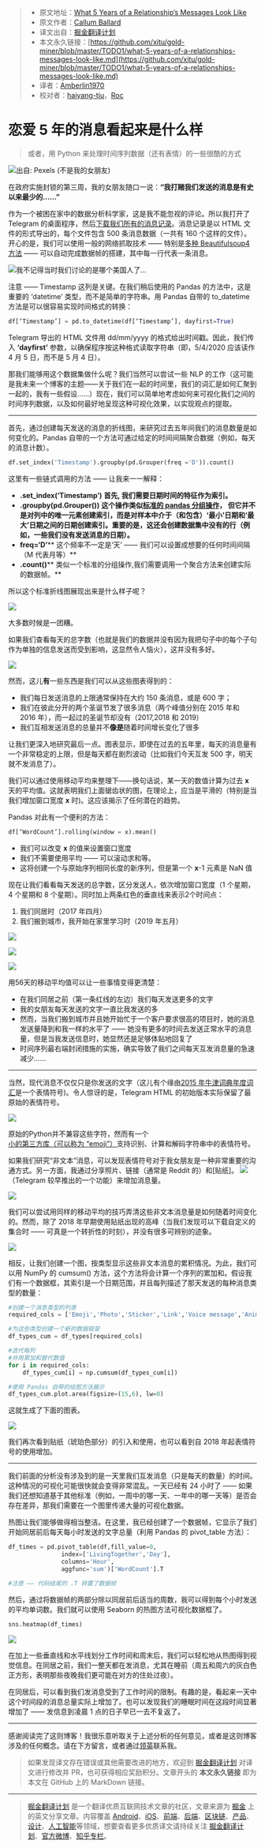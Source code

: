 > * 原文地址：[What 5 Years of a Relationship’s  Messages Look Like](https://towardsdatascience.com/what-5-years-of-a-relationships-messages-look-like-45921155e3f2)
> * 原文作者：[Callum Ballard](https://medium.com/@callumballard)
> * 译文出自：[掘金翻译计划](https://github.com/xitu/gold-miner)
> * 本文永久链接：[https://github.com/xitu/gold-miner/blob/master/TODO1/what-5-years-of-a-relationships-messages-look-like.md](https://github.com/xitu/gold-miner/blob/master/TODO1/what-5-years-of-a-relationships-messages-look-like.md)
> * 译者：[Amberlin1970](https://github.com/Amberlin1970)
> * 校对者：[haiyang-tju](https://github.com/haiyang-tju)，[Roc](https://github.com/QinRoc)

# 恋爱 5 年的消息看起来是什么样

> 或者，用 Python 来处理时间序列数据（还有表情）的一些很酷的方式

![出自: Pexels (不是我的女朋友)](https://cdn-images-1.medium.com/max/11232/1*_9_n9-CBegAclYiJEhndug.jpeg)

在政府实施封锁的第三周，我的女朋友随口一说：**“我打赌我们发送的消息是有史以来最少的……”**

作为一个被困在家中的数据分析科学家，这是我不能忽视的评论。所以我打开了 Telegram 的桌面程序，然后[下载我们所有的消息记录](https://telegram.org/blog/export-and-more)。消息记录是以 HTML 文件的形式导出的，每个文件包含 500 条消息数据（一共有 160 个这样的文件）。开心的是，我们可以使用一般的网络抓取技术 —— 特别是[多种 Beautifulsoup4 方法](https://towardsdatascience.com/soup-of-the-day-97d71e6c07ec) —— 可以自动完成数据帧的搭建，其中每一行代表一条消息。

![我不记得当时我们讨论的是哪个美国人了...](https://cdn-images-1.medium.com/max/2000/1*hMlh66eaIhTUbmRa2a_Hrg.png)

注意 —— Timestamp 这列是关键。在我们稍后使用的 Pandas 的方法中，这是重要的 ‘datetime’ 类型，而不是简单的字符串。用 Pandas 自带的 to_datetime 方法是可以很容易实现时间格式的转换：

```python
df[‘Timestamp’] = pd.to_datetime(df[‘Timestamp’], dayfirst=True)
```

Telegram 导出的 HTML 文件用 dd/mm/yyyy 的格式给出时间戳。因此，我们传入 **‘dayfirst’** 参数，以确保程序按这种格式读取字符串（即，5/4/2020 应该读作 4 月 5 日，而不是 5 月 4 日）。

那我们能够用这个数据集做什么呢？我们当然可以尝试一些 NLP 的工作（这可能是我未来一个博客的主题——关于我们在一起的时间里，我们的词汇是如何汇聚到一起的，我有一些假设……）现在，我们可以简单地考虑如何来可视化我们之间的时间序列数据，以及如何最好地呈现这种可视化效果，以实现观点的提取。

---

首先，通过创建每天发送的消息的折线图，来研究过去五年间我们的消息数量是如何变化的。Pandas 自带的一个方法可通过给定的时间间隔聚合数据（例如，每天的消息计数）。

```python
df.set_index('Timestamp').groupby(pd.Grouper(freq ='D')).count()
```

这里有一些链式调用的方法 —— 让我来一一解释：

* **.set_index(‘Timestamp’)** **首先, 我们需要日期时间的特征作为索引。**
* **.groupby(pd.Grouper())** **这个操作类似[标准的 pandas 分组操作](https://pandas.pydata.org/pandas-docs/stable/reference/api/pandas.DataFrame.groupby.html)， 但它并不是对列中的唯一元素创建索引，而是对样本中介于（和包含）‘最小’日期和‘最大’日期之间的日期创建索引。重要的是，这还会创建数据集中没有的行（例如，一些我们没有发送消息的日期）。**
* **freq=‘D’**** 这个频率不一定是‘天’ —— 我们可以设置成想要的任何时间间隔（M 代表月等）**
* **.count()**** 类似一个标准的分组操作,我们需要调用一个聚合方法来创建实际的数据帧。**

所以这个标准折线图展现出来是什么样子呢？

![](https://cdn-images-1.medium.com/max/2000/1*5Ti9rnJOLiNxCzJuBEe39w.png)

大多数时候是一团糟。

如果我们查看每天的总字数（也就是我们的数据并没有因为我把句子中的每个子句作为单独的信息发送而受到影响，这显然令人恼火），这并没有多好。

![](https://cdn-images-1.medium.com/max/2000/1*9UyxPHsq11K1bQ91PVDdZg.png)

然而，这儿**有**一些东西是我们可以从这些图表得到的：

* 我们每日发送消息的上限通常保持在大约 150 条消息，或是 600 字；
* 我们在彼此分开的两个圣诞节发了很多消息（两个峰值分别在 2015 年和 2016 年），而一起过的圣诞节却没有（2017,2018 和 2019）
* 我们互相发送消息的总量并不**像是**随着时间增长变化了很多

让我们更深入地研究最后一点。图表显示，即使在过去的五年里，每天的消息量有一个非常稳定的上限，但是每天都在剧烈波动（比如我们今天互发 500 字，明天就不发消息了）。

我们可以通过使用移动平均来整理下——换句话说，某一天的数值计算为过去 **x** 天的平均值。这就表明我们上面锯齿状的图，在理论上，应当是平滑的（特别是当我们增加窗口宽度 **x** 时)。这应该揭示了任何潜在的趋势。

Pandas 对此有一个便利的方法：

```python
df[‘WordCount’].rolling(window = x).mean()
```

* 我们可以改变 **x** 的值来设置窗口宽度
* 我们不需要使用平均 —— 可以滚动求和等。
* 这将创建一个与原始序列相同长度的新序列，但是第一个 **x**-1 元素是 NaN 值

现在让我们看看每天发送的总字数，区分发送人，依次增加窗口宽度（1 个星期，4 个星期和 8 个星期）。同时加上两条红色的垂直线来表示2个时间点：

1. 我们同居时（2017 年四月）
2. 我们搬到城市，我开始在家里学习时（2019 年五月）

![](https://cdn-images-1.medium.com/max/2000/1*rPSnTDMvIg2_O9w1isb6NA.png)

![](https://cdn-images-1.medium.com/max/2000/1*22zoIEKEwkzCLte3gTVigQ.png)

![](https://cdn-images-1.medium.com/max/2000/1*FHaiXTqFdvP3993yXSvTLQ.png)

用56天的移动平均值可以让一些事情变得更清楚：

* 在我们同居之前（第一条红线的左边）我们每天发送更多的文字
* 我的女朋友每天发送的文字一直比我发送的多
* 然而，当我们搬到城市并且她开始忙于一个客户要求很高的项目时，她的消息发送量降到和我一样的水平了 —— 她没有更多的时间去发送正常水平的消息量，但是当我发送信息时，她显然还是足够体贴地回复了
* 时间序列最右端封闭措施的实施，确实导致了我们之间每天互发消息量的急速减少……

---

当然，现代消息不仅仅只是你发送的文字（这儿有个缘由[2015 年牛津词典年度词汇](https://www.theverge.com/2015/11/16/9746650/word-of-the-year-emoji-oed-dictionary)是一个表情符号)。令人惊讶的是，Telegram HTML 的初始版本实际保留了最原始的表情符号。

![](https://cdn-images-1.medium.com/max/2000/1*2_iBufQhAZMq7sJK1zkrZw.png)

原始的Python并不兼容这些字符，然而有一个[小的第三方库（可以称为 “emoji”）](https://pypi.org/project/emoji/)支持识别、计算和解码字符串中的表情符号。

如果我们研究“非文本”消息，可以发现表情符号对于我女朋友是一种非常重要的沟通方式。另一方面，我通过分享照片、链接（通常是 Reddit 的）和[贴纸]。
![](https://cdn-images-1.medium.com/max/2000/1*fZAjwVn3eED7un7BDeCbYA.png)（Telegram 较早推出的一个功能）来增加消息量。

![](https://cdn-images-1.medium.com/max/2000/1*fZAjwVn3eED7un7BDeCbYA.png)

我们可以尝试用同样的移动平均的技巧弄清这些非文本消息量是如何随着时间变化的。然而，除了 2018 年早期使用贴纸出现的高峰（当我们发现可以下载自定义的集合时 —— 可真是一个转折性的时刻），并没有很多可辨别的迹象。

![](https://cdn-images-1.medium.com/max/2000/1*RvNiHOMYgTQw_PXOit6DfQ.png)
 
相反，让我们创建一个图，按类型显示这些非文本消息的累积情况。为此，我们可以用 NumPy 的 cumsum() 方法，这个方法将会计算一个序列的累加和。假设我们有一个数据框，其索引是一个日期范围，并且每列描述了那天发送的每种消息类型的数量：

```python
#创建一个消息类型的列表
required_cols = ['Emoji','Photo','Sticker','Link','Voice message','Animation']

#为这些类型创建一个新的数据框架
df_types_cum = df_types[required_cols]

#迭代每列
#并用累加和替代数值
for i in required_cols:
    df_types_cum[i] = np.cumsum(df_types_cum[i])

#使用 Pandas 自带的绘图方法展示
df_types_cum.plot.area(figsize=(15,6), lw=0)
```

这就生成了下面的图表。

![](https://cdn-images-1.medium.com/max/2000/1*fmij_Ww5MgMZ1HSEzyTqDQ.png)

我们再次看到贴纸（琥珀色部分）的引入和使用，也可以看到自 2018 年起表情符号的使用增加。

---

我们前面的分析没有涉及到的是一天里我们互发消息（只是每天的数量）的时间。这种情况的可视化可能很快就会变得非常混乱。一天已经有 24 小时了 —— 如果我们还想知道基于其他标准（例如，一周中的哪一天、一年中的哪一天等）是否会存在差异，那我们需要在一个图里传递大量的可视化数据。

热图让我们能够做得相当整洁。在这里，我已经创建了一个数据帧，它显示了我们开始同居前后每天每小时发送的文字总量（利用 Pandas 的 pivot_table 方法）：

```python
df_times = pd.pivot_table(df,fill_value=0,
               index=['LivingTogether','Day'],
               columns='Hour',
               aggfunc='sum')['WordCount'].T

#注意 —— 代码结尾的 .T 转置了数据帧
```

然后，通过将数据帧的两部分除以同居前后适当的周数，我可以得到每个小时发送的平均单词数。我们就可以使用 Seaborn 的热图方法可视化数据框了。

```python
sns.heatmap(df_times)
```

![](https://cdn-images-1.medium.com/max/2000/1*BVcJll7c7pqjOK96iKMSyg.png)

在加上一些垂直线和水平线划分工作时间和周末后，我们可以轻松地从热图得到视觉信息。在同居之前，我们一整天都在发消息，尤其在睡前（周五和周六的灰白色正方形，表明那些夜晚我们更可能在对方的住处过夜）。

在同居后，可以看到我们发消息受到了工作时间的限制。有趣的是，看起来一天中这个时间段的消息总量实际上增加了。也可以发现我们的睡眠时间在这段时间显著增加了 —— 发信息到凌晨 1 点的日子早已一去不复返了。

---

感谢阅读完了这则博客！我很乐意听取关于上述分析的任何意见，或者是这则博客涉及的任何概念。请在下方留言，或者通过[领英](https://www.linkedin.com/in/callum-ballard/)联系我。

> 如果发现译文存在错误或其他需要改进的地方，欢迎到 [掘金翻译计划](https://github.com/xitu/gold-miner) 对译文进行修改并 PR，也可获得相应奖励积分。文章开头的 **本文永久链接** 即为本文在 GitHub 上的 MarkDown 链接。

---

> [掘金翻译计划](https://github.com/xitu/gold-miner) 是一个翻译优质互联网技术文章的社区，文章来源为 [掘金](https://juejin.im) 上的英文分享文章。内容覆盖 [Android](https://github.com/xitu/gold-miner#android)、[iOS](https://github.com/xitu/gold-miner#ios)、[前端](https://github.com/xitu/gold-miner#前端)、[后端](https://github.com/xitu/gold-miner#后端)、[区块链](https://github.com/xitu/gold-miner#区块链)、[产品](https://github.com/xitu/gold-miner#产品)、[设计](https://github.com/xitu/gold-miner#设计)、[人工智能](https://github.com/xitu/gold-miner#人工智能)等领域，想要查看更多优质译文请持续关注 [掘金翻译计划](https://github.com/xitu/gold-miner)、[官方微博](http://weibo.com/juejinfanyi)、[知乎专栏](https://zhuanlan.zhihu.com/juejinfanyi)。
